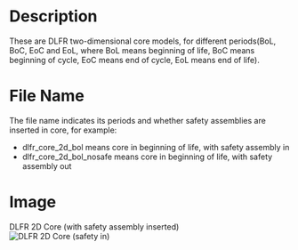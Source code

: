 # Description
These are DLFR two-dimensional core models, for different periods(BoL, BoC, EoC and EoL, where BoL means beginning of life, BoC means beginning of cycle, EoC means end of cycle, EoL means end of life).  
# File Name  
The file name indicates its periods and whether safety assemblies are inserted in core, for example:
- dlfr_core_2d_bol means core in beginning of life, with safety assembly in
- dlfr_core_2d_bol_nosafe means core in beginning of life, with safety assembly out
# Image
DLFR 2D Core (with safety assembly inserted)  
![DLFR 2D Core (safety in)](https://github.com/jin-li/DLFR_SU/blob/master/model/image/dlfr_core_2d.png)
